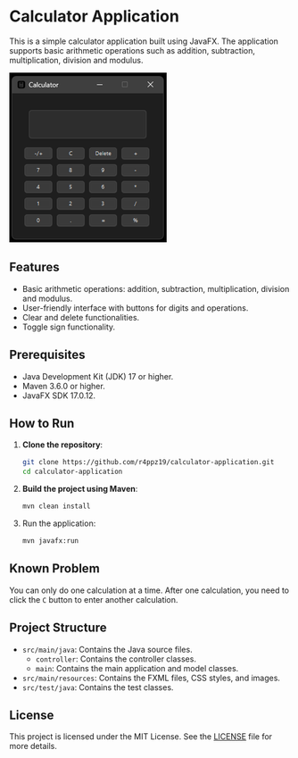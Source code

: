 # Calculator Application

This is a simple calculator application built using JavaFX. The application supports basic arithmetic operations such as addition, subtraction, multiplication, division and modulus.

![Calculator Image](src/main/resources/image/Calculator.png)

## Features

- Basic arithmetic operations: addition, subtraction, multiplication, division and modulus.
- User-friendly interface with buttons for digits and operations.
- Clear and delete functionalities.
- Toggle sign functionality.

## Prerequisites

- Java Development Kit (JDK) 17 or higher.
- Maven 3.6.0 or higher.
- JavaFX SDK 17.0.12.

## How to Run

1. **Clone the repository**:
   ```sh
   git clone https://github.com/r4ppz19/calculator-application.git
   cd calculator-application
2. **Build the project using Maven**:
   ```sh
   mvn clean install

3. Run the application:
   ```sh
   mvn javafx:run
   
## Known Problem

You can only do one calculation at a time. After one calculation, you need to click the `C` button to enter another calculation.
   
## Project Structure

- `src/main/java`: Contains the Java source files.
  - `controller`: Contains the controller classes.
  - `main`: Contains the main application and model classes.
- `src/main/resources`: Contains the FXML files, CSS styles, and images.
- `src/test/java`: Contains the test classes.

## License

This project is licensed under the MIT License. See the [LICENSE](LICENSE) file for more details.
